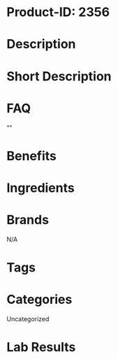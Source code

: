 # Product-ID: 2356

# Description



# Short Description



# FAQ
""

# Benefits



# Ingredients



# Brands

N/A

# Tags



# Categories

Uncategorized

# Lab Results
